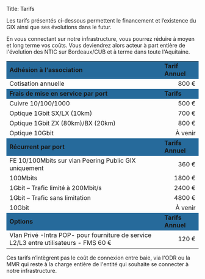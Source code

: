 Title: Tarifs

Les tarifs présentés ci-dessous permettent le financement et l’existence du GIX ainsi que ses évolutions dans le futur.

En vous connectant sur notre infrastructure, vous pourrez réduire à moyen et long terme vos coûts. Vous deviendrez alors acteur à part entière de l'évolution des NTIC sur Bordeaux/CUB et à terme dans toute l'Aquitaine.

<table>
<tr bgcolor="#266a9b"><td> <strong>Adhésion à l'association</strong> </td>
<td> <strong>Tarif Annuel</strong> </td>
</tr><tr><td>Cotisation annuelle</td>
<td style="text-align:right;">800 €</td>
</tr><tr bgcolor="#266a9b"><td> <strong>Frais de mise en service par port</strong> </td>
<td> <strong>Tarifs</strong> </td>
</tr><tr><td>Cuivre 10/100/1000 </td>
<td style="text-align:right;">500 €</td>
</tr><tr><td>Optique 1Gbit SX/LX (10km)</td>
<td style="text-align:right;">700 €</td>
</tr><tr><td>Optique 1Gbit ZX (80km)/BX (20km)</td>
<td style="text-align:right;">800 €</td>
</tr><tr><td>Optique 10Gbit</td>
<td style="text-align:right;">À venir</td>
</tr><tr bgcolor="#266a9b"><td> <strong>Récurrent par port</strong> </td>
<td> <strong>Tarifs Annuel</strong> </td>
</tr><tr><td>FE 10/100Mbits sur vlan Peering Public GIX uniquement</td>
<td style="text-align:right;">360 €</td>
</tr><tr><td>100Mbits</td>
<td style="text-align:right;">1800 €</td>
</tr><tr><td>1Gbit – Trafic limité à 200Mbit/s</td>
<td style="text-align:right;">2400 €</td>
</tr><tr><td>1Gbit – Trafic sans limitation</td>
<td style="text-align:right;">4800 €</td>
</tr><tr><td>10Gbit</td>
<td style="text-align:right;">À venir</td>
</tr><tr bgcolor="#266a9b"><td> <strong>Options</strong> </td>
<td> <strong>Tarifs Annuel</strong> </td>
</tr><tr><td>Vlan Privé -Intra POP- pour fourniture de service L2/L3 entre utilisateurs - FMS 60 €</td>
<td style="text-align:right;">120 €</td>
</tr>
</table>


Ces tarifs n’intègrent pas le coût de connexion entre baie, via l'ODR ou la MMR qui reste à la charge entière de l'entité qui souhaite se connecter à notre infrastructure.
